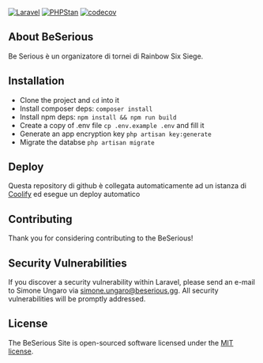 [![Laravel](https://github.com/Simoneu01/BeSerious.GG/actions/workflows/laravel.yml/badge.svg)](https://github.com/Simoneu01/BeSerious.GG/actions/workflows/laravel.yml)
[![PHPStan](https://github.com/Simoneu01/BeSerious.GG/actions/workflows/phpstan.yml/badge.svg)](https://github.com/Simoneu01/BeSerious.GG/actions/workflows/phpstan.yml)
[![codecov](https://codecov.io/gh/Simoneu01/BeSerious.GG/branch/main/graph/badge.svg?token=IBU2YZRCTD)](https://codecov.io/gh/Simoneu01/BeSerious.GG)

## About BeSerious

Be Serious è un organizatore di tornei di Rainbow Six Siege.

## Installation
- Clone the project and `cd` into it
- Install composer deps: `composer install`
- Install npm deps: `npm install && npm run build`
- Create a copy of .env file `cp .env.example .env` and fill it
- Generate an app encryption key `php artisan key:generate`
- Migrate the databse `php artisan migrate`

## Deploy
Questa repository di github è collegata automaticamente ad un istanza di [Coolify](https://github.com/coollabsio/coolify) ed esegue un deploy automatico

## Contributing

Thank you for considering contributing to the BeSerious!

## Security Vulnerabilities

If you discover a security vulnerability within Laravel, please send an e-mail to Simone Ungaro via [simone.ungaro@beserious.gg](mailto:simone.ungaro@beserious.gg). All security vulnerabilities will be promptly addressed.

## License

The BeSerious Site is open-sourced software licensed under the [MIT license](https://opensource.org/licenses/MIT).
